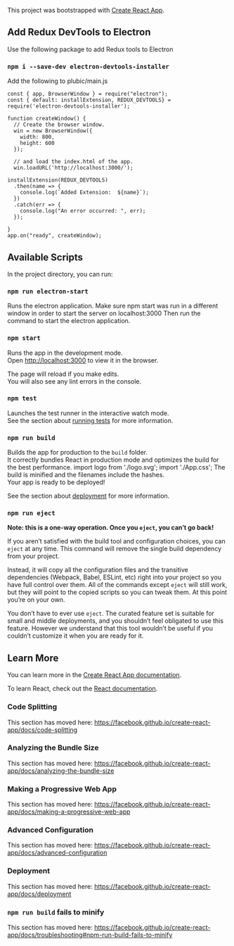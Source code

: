This project was bootstrapped with [Create React App](https://github.com/facebook/create-react-app).
## Add Redux DevTools to Electron
Use the following package to add Redux tools to Electron
### `npm i --save-dev electron-devtools-installer`
Add the following to plubic/main.js
```
const { app, BrowserWindow } = require("electron");
const { default: installExtension, REDUX_DEVTOOLS} = require('electron-devtools-installer');

function createWindow() {
  // Create the browser window.
  win = new BrowserWindow({
    width: 800,
    height: 600
  });

  // and load the index.html of the app.
  win.loadURL('http://localhost:3000/');

installExtension(REDUX_DEVTOOLS)
  .then(name => {
    console.log(`Added Extension:  ${name}`);
  })
  .catch(err => {
    console.log("An error occurred: ", err);
  });

}
app.on("ready", createWindow);
```
## Available Scripts

In the project directory, you can run:
### `npm run electron-start`
Runs the electron application.
Make sure npm start was run in a different window in order to start the server on localhost:3000
Then run the command to start the electron application. 

### `npm start`

Runs the app in the development mode.<br>
Open [http://localhost:3000](http://localhost:3000) to view it in the browser.

The page will reload if you make edits.<br>
You will also see any lint errors in the console.

### `npm test`

Launches the test runner in the interactive watch mode.<br>
See the section about [running tests](https://facebook.github.io/create-react-app/docs/running-tests) for more information.

### `npm run build`

Builds the app for production to the `build` folder.<br>
It correctly bundles React in production mode and optimizes the build for the best performance.
import logo from './logo.svg';
import './App.css';
The build is minified and the filenames include the hashes.<br>
Your app is ready to be deployed!

See the section about [deployment](https://facebook.github.io/create-react-app/docs/deployment) for more information.

### `npm run eject`

**Note: this is a one-way operation. Once you `eject`, you can’t go back!**

If you aren’t satisfied with the build tool and configuration choices, you can `eject` at any time. This command will remove the single build dependency from your project.

Instead, it will copy all the configuration files and the transitive dependencies (Webpack, Babel, ESLint, etc) right into your project so you have full control over them. All of the commands except `eject` will still work, but they will point to the copied scripts so you can tweak them. At this point you’re on your own.

You don’t have to ever use `eject`. The curated feature set is suitable for small and middle deployments, and you shouldn’t feel obligated to use this feature. However we understand that this tool wouldn’t be useful if you couldn’t customize it when you are ready for it.

## Learn More

You can learn more in the [Create React App documentation](https://facebook.github.io/create-react-app/docs/getting-started).

To learn React, check out the [React documentation](https://reactjs.org/).

### Code Splitting

This section has moved here: https://facebook.github.io/create-react-app/docs/code-splitting

### Analyzing the Bundle Size

This section has moved here: https://facebook.github.io/create-react-app/docs/analyzing-the-bundle-size

### Making a Progressive Web App

This section has moved here: https://facebook.github.io/create-react-app/docs/making-a-progressive-web-app

### Advanced Configuration

This section has moved here: https://facebook.github.io/create-react-app/docs/advanced-configuration

### Deployment

This section has moved here: https://facebook.github.io/create-react-app/docs/deployment

### `npm run build` fails to minify

This section has moved here: https://facebook.github.io/create-react-app/docs/troubleshooting#npm-run-build-fails-to-minify
